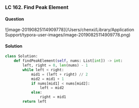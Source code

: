 ### LC 162. Find Peak Element

#### Question

![image-20190825114909778](/Users/chenxi/Library/Application Support/typora-user-images/image-20190825114909778.png)



#### Solution

```python
class Solution:
    def findPeakElement(self, nums: List[int]) -> int:
        left, right = 0, len(nums) - 1
        while left < right:
            mid1 = (left + right) // 2
            mid2 = mid1 + 1
            if nums[mid1] < nums[mid2]:
                left = mid2
            else:
                right = mid1
        return left
```

